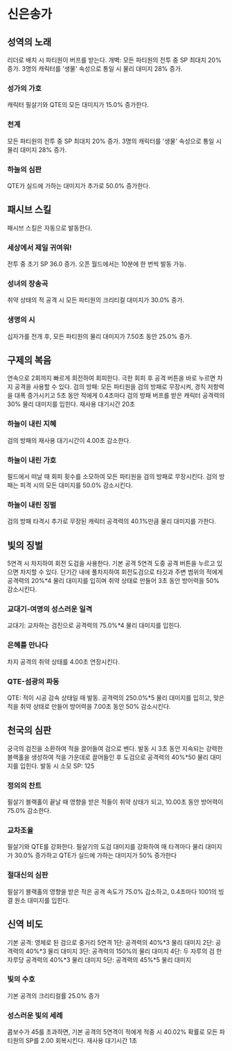 # 신은송가

## 성역의 노래

리더로 배치 시 파티원이 버프를 받는다.
개벽: 모든 파티원의 전투 중 SP 최대치 20% 증가. 3명의 캐릭터를 '생물' 속성으로 통일 시 물리 대미지 28% 증가.

### 성가의 가호

캐릭터 필살기와 QTE의 모든 대미지가 15.0% 증가한다.

### 천계

모든 파티원의 전투 중 SP 최대치 20% 증가. 3명의 캐릭터를 '생물' 속성으로 통일 시 물리 대미지 28% 증가.

### 하늘의 심판

QTE가 실드에 가하는 대미지가 추가로 50.0% 증가한다.

## 패시브 스킬

패시브 스킬은 자동으로 발동한다.

### 세상에서 제일 귀여워!

전투 중 초기 SP 36.0 증가. 오픈 월드에서는 10분에 한 번씩 발동 가능.

### 성녀의 장송곡

취약 상태의 적 공격 시 모든 파티원의 크리티컬 대미지가 30.0% 증가.

### 생명의 시

십자가를 전개 후, 모든 파티원의 물리 대미지가 7.50초 동안 25.0% 증가.

## 구제의 복음

연속으로 2회까지 빠르게 회전하여 회피한다.
극한 회피 후 공격 버튼을 바로 누르면 차지 공격을 사용할 수 있다.
검의 방패: 모든 파티원을 검의 방패로 무장시켜, 경직 저항력을 대폭 증가시키고 5초 동안 적에게 0.4초마다 검의 방패 버프를 받은 캐릭터 공격력의 30% 물리 대미지를 입힌다. 재사용 대기시간 20초

### 하늘이 내린 지혜

검의 방패의 재사용 대기시간이 4.00초 감소한다.

### 하늘이 내린 가호

필드에서 떠날 때 회피 횟수를 소모하여 모든 파티원을 검의 방패로 무장시킨다. 검의 방패는 피격 시의 모든 대미지를 50.0% 감소시킨다.

### 하늘이 내린 징벌

검의 방패 타격시 추가로 무장된 캐릭터 공격력의 40.1%만큼 물리 대미지를 가한다.

## 빛의 징벌

5연격 시 차지하여 회전 도검을 사용한다.
기본 공격 5연격 도중 공격 버튼을 누르고 있으면 차지할 수 있다. 단기간 내에 풀차지하여 회전도검으로 타깃과 주변 범위의 적에게 공격력의 20%\*4 물리 대미지를 입히며 취약 상태로 만들어 3초 동안 방어력을 50% 감소시킨다.

### 교대기-여명의 성스러운 일격

교대기: 교차하는 검진으로 공격력의 75.0%\*4 물리 대미지를 입힌다.

### 은혜를 만나다

차지 공격의 취약 상태를 4.00초 연장시킨다.

### QTE-섬광의 파동

QTE: 적이 시공 감속 상태일 때 발동.
공격력의 250.0%\*5 물리 대미지를 입히고, 맞은 적을 취약 상태로 만들어 방어력을 7.00초 동안 50% 감소시킨다.

## 천국의 심판

궁극의 검진을 소환하여 적을 끌어들여 검으로 벤다.
발동 시 3초 동안 지속되는 강력한 블랙홀을 생성하여 적을 가운데로 끌어들인 후 도검으로 공격력의 40%\*50 물리 대미지를 입힌다.
발동 시 소모 SP: 125

### 정의의 찬트

필살기 블랙홀이 끝날 때 영향을 받은 적들이 취약 상태가 되고, 10.00초 동안 방어력이 75.0% 감소한다.

### 교차조율

필살기와 QTE를 강화한다. 필살기의 도검 대미지를 강화하여 매 타격마다 물리 대미지가 30.0% 증가하고 QTE가 실드에 가하는 대미지가 50% 증가한다

### 절대신의 심판

필살기 블랙홀의 영향을 받은 적은 공격 속도가 75.0% 감소하고, 0.4초마다 1001의 빙결 원소 대미지를 입힌다.

## 신역 비도

기본 공격: 영체로 된 검으로 중거리 5연격
1단: 공격력의 40%\*3 물리 대미지
2단: 공격력의 40%\*3 물리 대미지
3단: 공격력의 150%의 물리 대미지
4단: 두 자루의 검 한 자루당 공격력의 40%\*3 물리 대미지
5단: 공격력의 45%\*5 물리 대미지

### 빛의 수호

기본 공격의 크리티컬률 25.0% 증가

### 성스러운 빛의 세례

콤보수가 45를 초과하면, 기본 공격의 5연격이 적에게 적중 시 40.02% 확률로 모든 파티원의 SP를 2.00 회복시킨다. 재사용 대기시간 1초

